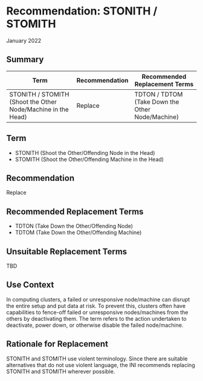 # Recommendation: STONITH / STOMITH
January 2022

## Summary
| Term                                                         | Recommendation | Recommended Replacement Terms                    |
| ------------------------------------------------------------ | -------------- | ------------------------------------------------ |
| STONITH / STOMITH (Shoot the Other Node/Machine in the Head) | Replace        | TDTON / TDTOM (Take Down the Other Node/Machine) |

## Term
* STONITH (Shoot the Other/Offending Node in the Head)
* STOMITH (Shoot the Other/Offending Machine in the Head)

## Recommendation
Replace

## Recommended Replacement Terms
* TDTON (Take Down the Other/Offending Node)
* TDTOM (Take Down the Other/Offending Machine)

## Unsuitable Replacement Terms
TBD

## Use Context
In computing clusters, a failed or unresponsive node/machine can disrupt the entire setup and put data at risk.
To prevent this, clusters often have capabilities to fence-off failed or unresponsive nodes/machines from the others by deactivating them.
The term refers to the action undertaken to deactivate, power down, or otherwise disable the failed node/machine.

## Rationale for Replacement
STONITH and STOMITH use violent terminology.
Since there are suitable alternatives that do not use violent language,
the INI recommends replacing STONITH and STOMITH wherever possible.
